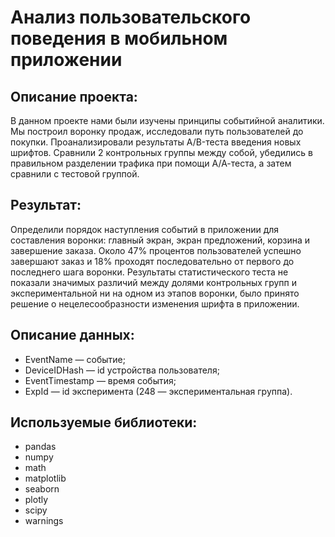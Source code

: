 # Анализ пользовательского поведения в мобильном приложении
## Описание проекта:
В данном проекте нами были изучены принципы событийной аналитики. Мы построил воронку продаж, исследовали путь пользователей до покупки. Проанализировали результаты A/B-теста введения новых шрифтов. Сравнили 2 контрольных группы между собой, убедились в правильном разделении трафика при помощи А/А-теста, а затем сравнили с тестовой группой.
## Результат:
Определили порядок наступления событий в приложении для составления воронки: главный экран, экран предложений, корзина и завершение заказа. Около 47% процентов пользователей успешно завершают заказ и 18% проходят последовательно от первого до последнего шага воронки. Результаты статистического теста не показали значимых различий между долями контрольных групп и экспериментальной ни на одном из этапов воронки, было принято решение о нецелесообразности изменения шрифта в приложении.
## Описание данных:
- EventName — событие;
- DeviceIDHash — id устройства пользователя;
- EventTimestamp — время события;
- ExpId — id эксперимента (248 — экспериментальная группа).
## Используемые библиотеки:
- pandas
- numpy
- math
- matplotlib
- seaborn
- plotly
- scipy
- warnings
